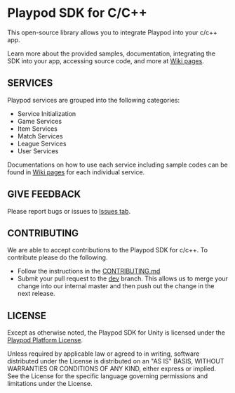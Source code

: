 
# Playpod SDK for  C/C++ 
This open-source library allows you to integrate Playpod into your c/c++ app.

Learn more about  the provided samples, documentation, integrating the SDK into your app, accessing source code, and more at [Wiki pages](https://github.com/play-pod-ir/c/CSDK/wiki).


## SERVICES
Playpod services are grouped into the following categories:
  * Service Initialization
  * Game Services
  * Item Services
  * Match Services
  * League Services
  * User Services
  
Documentations on how to use each service including sample codes can be found in [Wiki pages](https://github.com/play-pod-ir/CSDK/wiki) for each individual service.

## GIVE FEEDBACK
Please report bugs or issues to [Issues tab](https://github.com/play-pod-ir/CSDK/issues).

## CONTRIBUTING
We are able to accept contributions to the Playpod SDK for c/c++. To contribute please do the following.
  * Follow the instructions in the [CONTRIBUTING.md](https://github.com/play-pod-ir/CSDK/blob/dev/CONTRIBUTING.md)
  * Submit your pull request to the [dev](https://github.com/play-pod-ir/CSDK/tree/dev) branch. This allows us to merge your change into our internal master and then push out the change in the next release.

## LICENSE
Except as otherwise noted, the Playpod SDK for Unity is licensed under the [Playpod Platform License](https://github.com/play-pod-ir/CSDK/blob/dev/LICENSE.md).

Unless required by applicable law or agreed to in writing, software distributed under the License is distributed on an "AS IS" BASIS, WITHOUT WARRANTIES OR CONDITIONS OF ANY KIND, either express or implied. See the License for the specific language governing permissions and limitations under the License.
